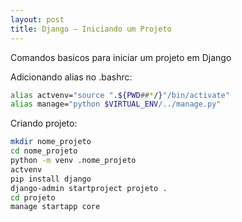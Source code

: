 ```yaml
---
layout: post
title: Django – Iniciando um Projeto
---
```



Comandos basicos para iniciar um projeto em Django

Adicionando alias no .bashrc:

```sh
alias actvenv="source ".${PWD##*/}"/bin/activate"
alias manage="python $VIRTUAL_ENV/../manage.py"
```

Criando projeto:

```sh
mkdir nome_projeto
cd nome_projeto
python -m venv .nome_projeto
actvenv
pip install django
django-admin startproject projeto .
cd projeto
manage startapp core
```
